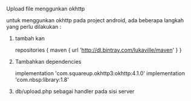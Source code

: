 Upload file menggunkan okhttp

untuk menggunkan okhttp pada project android, ada beberapa langkah yang perlu dilakukan :

1. 	tambah kan
	
	repositories {
        	maven {
            		url 'http://dl.bintray.com/lukaville/maven'
        	}
    	}

2.	Tambahkan dependencies

	implementation 'com.squareup.okhttp3:okhttp:4.1.0'
    	implementation 'com.nbsp:library:1.8'

3. 	db/upload.php sebagai handler pada sisi server